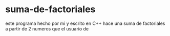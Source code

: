 # suma-de-factoriales
este programa hecho por mi y escrito en C++ hace una suma de factoriales a partir de 2 numeros que el usuario de
